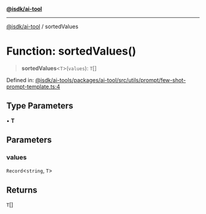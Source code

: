 [**@isdk/ai-tool**](../README.md)

***

[@isdk/ai-tool](../globals.md) / sortedValues

# Function: sortedValues()

> **sortedValues**\<`T`\>(`values`): `T`[]

Defined in: [@isdk/ai-tools/packages/ai-tool/src/utils/prompt/few-shot-prompt-template.ts:4](https://github.com/isdk/ai-tool.js/blob/4ebf370aaec9c78535cb40ffc19656d7bddcb145/src/utils/prompt/few-shot-prompt-template.ts#L4)

## Type Parameters

• **T**

## Parameters

### values

`Record`\<`string`, `T`\>

## Returns

`T`[]
